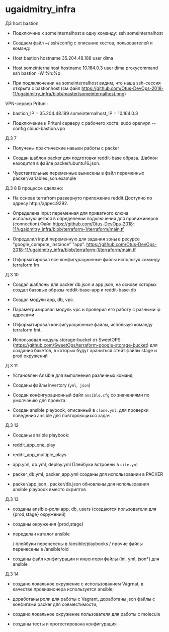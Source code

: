 # ugaidmitry_infra



ДЗ host bastion

 - Подключние к someinternalhost в одну команду: ssh someinternalhost

 - Создаем файл ~/.ssh/config с описание хостов, пользователей и команд:

 - Host bastion hostname 35.204.48.189 user dima

 - Host someinternalhost hostname 10.164.0.3 user dima proxycommand ssh bastion -W %h:%p

 - При подлключении на someinternalhost видим, что наша ssh-сессия открыта с bastionhost (см файл https://github.com/Otus-DevOps-2018-11/ugaidmitry_infra/blob/master/someinternalhost.png)

VPN-сервер Pritunl:

 - bastion_IP = 35.204.48.189 someinternalhost_IP = 10.164.0.3

 - Подключение к Pritunl серверу с рабочего хоста: sudo openvpn --config cloud-bastion.vpn

Д.З 7

 - Получены практические навыки работы с packer

 - Создан шаблон packer для подготовки reddit-base образа. Шаблон находится в файле packer/ubuntu16.json.

 - Чувствительные переменные вынесены в файл переменных packer/variables.json.example

Д.З 8 В процессе сделано:

 - На основе terrafrom развернуто приложение reddit.Доступно по адресу http://адрес:9292.

 - Определена input переменная для приватного ключа использующегося в определении подключения для провижинеров (connection).Файл https://github.com/Otus-DevOps-2018-11/ugaidmitry_infra/blob/terraform-1/terraform/main.tf

 - Определил input переменную для задания зоны в ресурсе "google_compute_instance" "app". https://github.com/Otus-DevOps-2018-11/ugaidmitry_infra/blob/terraform-1/terraform/main.tf

 - Отформатировал все конфигурационные файлы используя команду terraform fm

Д.З 10

 - Создал шаблоны для packer db.json и app.json, на основе которых создал базовые образы reddit-base-app и reddit-base-db

 - Создал модули app, db, vpc.

 - Параметризировал модуль vpc и проверил его работу с разными ip адресами.

 - Отформатировал конфигурационные файлы, используя команду terraform fmt.

 - Использовал модуль storage-bucket от SweetOPS (https://github.com/SweetOps/terraform-google-storage-bucket) для создания бакетов, в которых будут храниться стейт файлы stage и prod окружений

Д.3 11


 - Установлен Ansible для выполнения различных команд

 - Созданы файлы invertory (`yml`,` json`)

 - Создан конфигурационный файл `ansible.cfg` со значениями по умолчанию для проекта

 - Создан ansible playbook, описанный в `clone.yml`, для проверки поведения ansible для повторяющихся задач.



Д.З 12

  - Созданы ansible playbook:

  - reddit_app_one_play

  - reddit_app_multiple_plays

  - app.yml, db.yml, deploy.yml  Плейбуки встроены в `site.yml` 

  - packer_db.yml, packer_app.yml созданы для использовании в PACKER

  - packer/app.json , packer/db.json обновлены для использования ansible playbook вместо скриптов


Д.З 13

  - созданы ansible-роли app, db, users (создаются пользователи для {prod,stage} окружений)

  - созданы окружения {prod,stage}

  - переделан каталог ansible

    / плейбуки перенесены в /ansible/playbooks
    / прочие файлы перенесены в /ansible/old

  - созданы файл конфигурации и инвентори файлы (ini, yml, json*) для ansible

Д.З 14


- создано локальное окружение с использованием Vagrnat, в качестве провижионера используется ansible;

- доработаны роли для работы с Vagrant, доработаны json файлы с конфигами packer для совместимости;

- создано локальное окружение пользователя для работы с molecule

- созданы тесты и протестирована конфигурация

